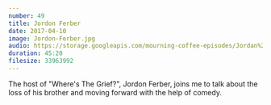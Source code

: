 ```yaml
---
number: 49
title: Jordon Ferber
date: 2017-04-10
image: Jordon-Ferber.jpg
audio: https://storage.googleapis.com/mourning-coffee-episodes/Jordan%20Ferber%20release.mp3
duration: 45:20 
filesize: 33963992
---
```


The host of "Where's The Grief?", Jordon Ferber, joins me to talk about the loss of his brother and moving forward with the help of comedy.
